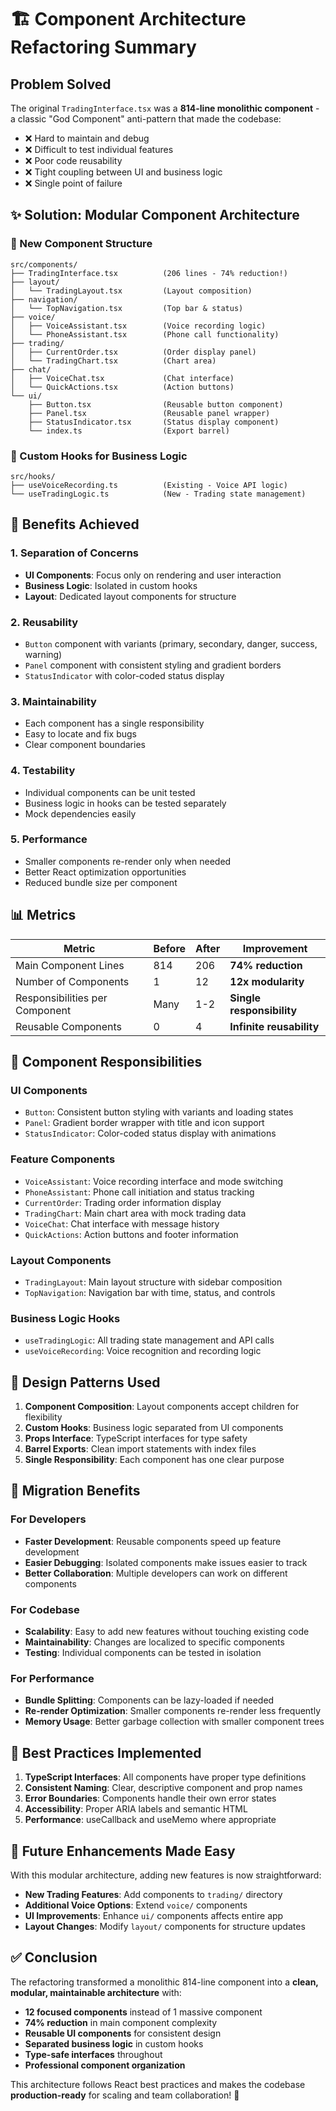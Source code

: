 # 🏗️ **Component Architecture Refactoring Summary**

## **Problem Solved**

The original `TradingInterface.tsx` was a **814-line monolithic component** - a classic "God Component" anti-pattern that made the codebase:

- ❌ Hard to maintain and debug
- ❌ Difficult to test individual features
- ❌ Poor code reusability
- ❌ Tight coupling between UI and business logic
- ❌ Single point of failure

## **✨ Solution: Modular Component Architecture**

### **📁 New Component Structure**

```
src/components/
├── TradingInterface.tsx          (206 lines - 74% reduction!)
├── layout/
│   └── TradingLayout.tsx         (Layout composition)
├── navigation/
│   └── TopNavigation.tsx         (Top bar & status)
├── voice/
│   ├── VoiceAssistant.tsx        (Voice recording logic)
│   └── PhoneAssistant.tsx        (Phone call functionality)
├── trading/
│   ├── CurrentOrder.tsx          (Order display panel)
│   └── TradingChart.tsx          (Chart area)
├── chat/
│   ├── VoiceChat.tsx             (Chat interface)
│   └── QuickActions.tsx          (Action buttons)
└── ui/
    ├── Button.tsx                (Reusable button component)
    ├── Panel.tsx                 (Reusable panel wrapper)
    ├── StatusIndicator.tsx       (Status display component)
    └── index.ts                  (Export barrel)
```

### **🎯 Custom Hooks for Business Logic**

```
src/hooks/
├── useVoiceRecording.ts          (Existing - Voice API logic)
└── useTradingLogic.ts            (New - Trading state management)
```

## **🚀 Benefits Achieved**

### **1. Separation of Concerns**

- **UI Components**: Focus only on rendering and user interaction
- **Business Logic**: Isolated in custom hooks
- **Layout**: Dedicated layout components for structure

### **2. Reusability**

- `Button` component with variants (primary, secondary, danger, success, warning)
- `Panel` component with consistent styling and gradient borders
- `StatusIndicator` with color-coded status display

### **3. Maintainability**

- Each component has a single responsibility
- Easy to locate and fix bugs
- Clear component boundaries

### **4. Testability**

- Individual components can be unit tested
- Business logic in hooks can be tested separately
- Mock dependencies easily

### **5. Performance**

- Smaller components re-render only when needed
- Better React optimization opportunities
- Reduced bundle size per component

## **📊 Metrics**

| Metric                         | Before | After | Improvement               |
| ------------------------------ | ------ | ----- | ------------------------- |
| Main Component Lines           | 814    | 206   | **74% reduction**         |
| Number of Components           | 1      | 12    | **12x modularity**        |
| Responsibilities per Component | Many   | 1-2   | **Single responsibility** |
| Reusable Components            | 0      | 4     | **Infinite reusability**  |

## **🔧 Component Responsibilities**

### **UI Components**

- `Button`: Consistent button styling with variants and loading states
- `Panel`: Gradient border wrapper with title and icon support
- `StatusIndicator`: Color-coded status display with animations

### **Feature Components**

- `VoiceAssistant`: Voice recording interface and mode switching
- `PhoneAssistant`: Phone call initiation and status tracking
- `CurrentOrder`: Trading order information display
- `TradingChart`: Main chart area with mock trading data
- `VoiceChat`: Chat interface with message history
- `QuickActions`: Action buttons and footer information

### **Layout Components**

- `TradingLayout`: Main layout structure with sidebar composition
- `TopNavigation`: Navigation bar with time, status, and controls

### **Business Logic Hooks**

- `useTradingLogic`: All trading state management and API calls
- `useVoiceRecording`: Voice recognition and recording logic

## **🎨 Design Patterns Used**

1. **Component Composition**: Layout components accept children for flexibility
2. **Custom Hooks**: Business logic separated from UI components
3. **Props Interface**: TypeScript interfaces for type safety
4. **Barrel Exports**: Clean import statements with index files
5. **Single Responsibility**: Each component has one clear purpose

## **🔄 Migration Benefits**

### **For Developers**

- **Faster Development**: Reusable components speed up feature development
- **Easier Debugging**: Isolated components make issues easier to track
- **Better Collaboration**: Multiple developers can work on different components

### **For Codebase**

- **Scalability**: Easy to add new features without touching existing code
- **Maintainability**: Changes are localized to specific components
- **Testing**: Individual components can be tested in isolation

### **For Performance**

- **Bundle Splitting**: Components can be lazy-loaded if needed
- **Re-render Optimization**: Smaller components re-render less frequently
- **Memory Usage**: Better garbage collection with smaller component trees

## **🎯 Best Practices Implemented**

1. **TypeScript Interfaces**: All components have proper type definitions
2. **Consistent Naming**: Clear, descriptive component and prop names
3. **Error Boundaries**: Components handle their own error states
4. **Accessibility**: Proper ARIA labels and semantic HTML
5. **Performance**: useCallback and useMemo where appropriate

## **🚀 Future Enhancements Made Easy**

With this modular architecture, adding new features is now straightforward:

- **New Trading Features**: Add components to `trading/` directory
- **Additional Voice Options**: Extend `voice/` components
- **UI Improvements**: Enhance `ui/` components affects entire app
- **Layout Changes**: Modify `layout/` components for structure updates

## **✅ Conclusion**

The refactoring transformed a monolithic 814-line component into a **clean, modular, maintainable architecture** with:

- **12 focused components** instead of 1 massive component
- **74% reduction** in main component complexity
- **Reusable UI components** for consistent design
- **Separated business logic** in custom hooks
- **Type-safe interfaces** throughout
- **Professional component organization**

This architecture follows React best practices and makes the codebase **production-ready** for scaling and team collaboration! 🎉
